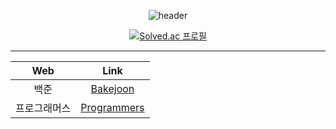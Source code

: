 <div align=center>

![header](https://capsule-render.vercel.app/api?type=waving&color=auto&height=150&section=header&text=ALGORITHM%20🌱&fontSize=40&fontColor=392f31)  

[![Solved.ac 프로필](http://mazassumnida.wtf/api/v2/generate_badge?boj=rlaxogus505)](https://solved.ac/rlaxogus505/)

<hr>

| Web | Link                          |
| :--: | :--------------------------: |
| 백준 | [Bakejoon](./Baekjoon) |
| 프로그래머스 | [Programmers](./Programmers) |
  
</div>